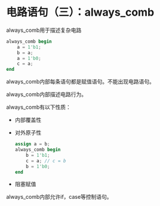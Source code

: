 # 电路语句（三）：always_comb

always_comb用于描述复杂电路

```verilog
always_comb begin
    a = 1'b1;
    b = a;
    a = 1'b0;
    c = a;
end
```

always_comb内部每条语句都是赋值语句。不能出现电路语句。

always_comb内部描述电路行为。

always_comb有以下性质：

* 内部覆盖性

* 对外原子性

  ```verilog
  assign a = b;
  always_comb begin
      b = 1'b1;
      c = a; // c = b
      b = 1'b0;
  end
  ```

* 阻塞赋值

always_comb内部允许if，case等控制语句。